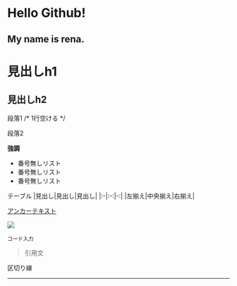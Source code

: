 # Hello Github!

## My name is rena.

# 見出しh1

## 見出しh2

段落1 /* 1行空ける */

段落2

**強調**

- 番号無しリスト
- 番号無しリスト
- 番号無しリスト

テーブル
|見出し|見出し|見出し|
|:-|:-:|-:|
|左揃え|中央揃え|右揃え|

[アンカーテキスト](リンクパス)

![](https://img.shields.io/badge/Version-1.0.0-ff0000.svg)

`
コード入力
`

> 引用文

区切り線
- - -

